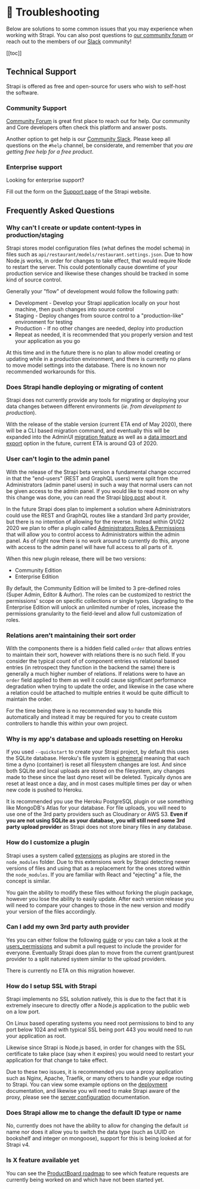 # 💬 Troubleshooting

Below are solutions to some common issues that you may experience when working with Strapi. You can also post questions to [our community forum](https://forum.strapi.io) or reach out to the members of our [Slack](https://slack.strapi.io) community!

[[toc]]

## Technical Support

Strapi is offered as free and open-source for users who wish to self-host the software.

### Community Support

[Community Forum](https://forum.strapi.io) is great first place to reach out for help. Our community and Core developers often check this platform and answer posts.

Another option to get help is our [Community Slack](https://slack.strapi.io). Please keep all questions on the `#help` channel, be considerate, and remember that _you are getting free help for a free product_.

### Enterprise support

Looking for enterprise support?

Fill out the form on the [Support page](https://strapi.io/support) of the Strapi website.

## Frequently Asked Questions

### Why can't I create or update content-types in production/staging

Strapi stores model configuration files (what defines the model schema) in files such as `api/restaurant/models/restaurant.settings.json`. Due to how Node.js works, in order for changes to take effect, that would require Node to restart the server. This could potentionally cause downtime of your production service and likewise these changes should be tracked in some kind of source control.

Generally your "flow" of development would follow the following path:

- Development - Develop your Strapi application locally on your host machine, then push changes into source control
- Staging - Deploy changes from source control to a "production-like" environment for testing
- Production - If no other changes are needed, deploy into production
- Repeat as needed, it is recommended that you properly version and test your application as you go

At this time and in the future there is no plan to allow model creating or updating while in a production environment, and there is currently no plans to move model settings into the database. There is no known nor recommended workarounds for this.

### Does Strapi handle deploying or migrating of content

Strapi does not currently provide any tools for migrating or deploying your data changes between different environments (_ie. from development to production_).

With the release of the stable version (current ETA end of May 2020), there will be a CLI based migration command, and eventually this will be expanded into the AdminUI [migration feature](https://portal.productboard.com/strapi/1-public-roadmap/c/12-migrate-across-environments) as well as a [data import and export](https://portal.productboard.com/strapi/1-public-roadmap/c/23-import-export-data) option in the future, current ETA is around Q3 of 2020.

### User can't login to the admin panel

With the release of the Strapi beta version a fundamental change occurred in that the "end-users" (REST and GraphQL users) were split from the Administrators (admin panel users) in such a way that normal users can not be given access to the admin panel. If you would like to read more on why this change was done, you can read the Strapi [blog post](https://strapi.io/blog/why-we-split-the-management-of-the-admin-users-and-end-users) about it.

In the future Strapi does plan to implement a solution where Administrators could use the REST and GraphQL routes like a standard 3rd party provider, but there is no intention of allowing for the reverse. Instead within Q1/Q2 2020 we plan to offer a plugin called [Administrators Roles & Permissions](https://portal.productboard.com/strapi/1-public-roadmap/c/8-administrators-roles-permissions) that will allow you to control access to Administrators within the admin panel. As of right now there is no work around to currently do this, anyone with access to the admin panel will have full access to all parts of it.

When this new plugin release, there will be two versions:

- Community Edition
- Enterprise Edition

By default, the Community Edition will be limited to 3 pre-defined roles (Super Admin, Editor & Author). The roles can be customized to restrict the permissions' scope on specific collections or single types. Upgrading to the Enterprise Edition will unlock an unlimited number of roles, increase the permissions granularity to the field-level and allow full customization of roles.

### Relations aren't maintaining their sort order

With the components there is a hidden field called `order` that allows entries to maintain their sort, however with relations there is no such field. If you consider the typical count of of component entries vs relational based entries (in retrospect they function in the backend the same) there is generally a much higher number of relations. If relations were to have an `order` field applied to them as well it could cause significant performance degradation when trying to update the order, and likewise in the case where a relation could be attached to multiple entries it would be quite difficult to maintain the order.

For the time being there is no recommended way to handle this automatically and instead it may be required for you to create custom controllers to handle this within your own project.

### Why is my app's database and uploads resetting on Heroku

If you used `--quickstart` to create your Strapi project, by default this uses the SQLite database. Heroku's file system is [ephemeral](https://devcenter.heroku.com/articles/dynos#ephemeral-filesystem) meaning that each time a dyno (container) is reset all filesystem changes are lost. And since both SQLite and local uploads are stored on the filesystem, any changes made to these since the last dyno reset will be deleted. Typically dynos are reset at least once a day, and in most cases multiple times per day or when new code is pushed to Heroku.

It is recommended you use the Heroku PostgreSQL plugin or use something like MongoDB's Atlas for your database. For file uploads, you will need to use one of the 3rd party providers such as Cloudinary or AWS S3. **Even if you are not using SQLite as your database, you will still need some 3rd party upload provider** as Strapi does not store binary files in any database.

### How do I customize a plugin

Strapi uses a system called [extensions](../concepts/customization.md#plugin-extensions) as plugins are stored in the `node_modules` folder. Due to this extensions work by Strapi detecting newer versions of files and using that as a replacement for the ones stored within the `node_modules`. If you are familiar with React and "ejecting" a file, the concept is similar.

You gain the ability to modify these files without forking the plugin package, however you lose the ability to easily update. After each version release you will need to compare your changes to those in the new version and modify your version of the files accordingly.

### Can I add my own 3rd party auth provider

Yes you can either follow the following [guide](../plugins/users_permissions.md#adding-a-new-provider-to-your-project) or you can take a look at the [users_permissions](https://github.com/strapi/strapi/tree/master/packages/strapi-plugin-users_permissions) and submit a pull request to include the provider for everyone. Eventually Strapi does plan to move from the current grant/purest provider to a split natured system similar to the upload providers.

There is currently no ETA on this migration however.

### How do I setup SSL with Strapi

Strapi implements no SSL solution natively, this is due to the fact that it is extremely insecure to directly offer a Node.js application to the public web on a low port.

On Linux based operating systems you need root permissions to bind to any port below 1024 and with typical SSL being port 443 you would need to run your application as root.

Likewise since Strapi is Node.js based, in order for changes with the SSL certificate to take place (say when it expires) you would need to restart your application for that change to take effect.

Due to these two issues, it is recommended you use a proxy application such as Nginx, Apache, Traefik, or many others to handle your edge routing to Strapi. You can view some example options on the [deployment](./deployment.md#optional-software-guides) documentation, and likewise you will need to make Strapi aware of the proxy, please see the [server configuration](../concepts/configurations.md#server) documentation.

### Does Strapi allow me to change the default ID type or name

No, currently does not have the ability to allow for changing the default `id` name nor does it allow you to switch the data type (such as UUID on bookshelf and integer on mongoose), support for this is being looked at for Strapi v4.

### Is X feature available yet

You can see the [ProductBoard roadmap](https://portal.productboard.com/strapi) to see which feature requests are currently being worked on and which have not been started yet.
